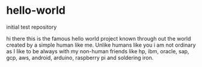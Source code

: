 # hello-world
initial test repository

hi there
this is the famous hello world project known through out the world created by a simple human like me. Unlike humans like you i am not ordinary as I like to be always with my non-human friends like hp, ibm, oracle, sap, gcp, aws, android, arduino, raspberry pi and soldering iron.
